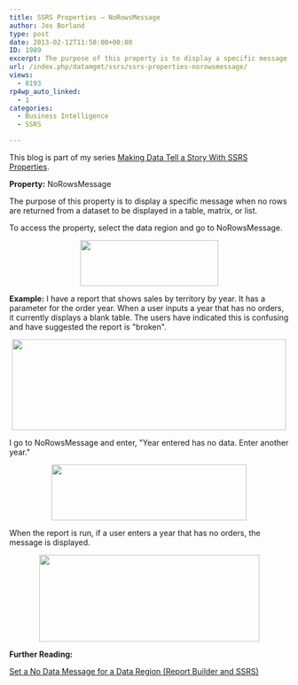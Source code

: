 ```yaml
---
title: SSRS Properties – NoRowsMessage
author: Jes Borland
type: post
date: 2013-02-12T11:50:00+00:00
ID: 1989
excerpt: The purpose of this property is to display a specific message when no rows are returned to a table, matrix, or list.
url: /index.php/datamgmt/ssrs/ssrs-properties-norowsmessage/
views:
  - 8193
rp4wp_auto_linked:
  - 1
categories:
  - Business Intelligence
  - SSRS

---
```

This blog is part of my series [Making Data Tell a Story With SSRS Properties][1].

**Property:** NoRowsMessage

The purpose of this property is to display a specific message when no rows are returned from a dataset to be displayed in a table, matrix, or list.

To access the property, select the data region and go to NoRowsMessage.

<p style="text-align: center;">
  <img src="/wp-content/uploads/blogs/DataMgmt/NoRows 1.png?mtime=1360676751" alt="" width="249" height="83" />
</p>

**Example:** I have a report that shows sales by territory by year. It has a parameter for the order year. When a user inputs a year that has no orders, it currently displays a blank table. The users have indicated this is confusing and have suggested the report is "broken".

<p style="text-align: center;">
  <img src="/wp-content/uploads/blogs/DataMgmt/NoRows 2.png?mtime=1360676751" alt="" width="494" height="164" />
</p>

I go to NoRowsMessage and enter, "Year entered has no data. Enter another year."

<p style="text-align: center;">
  <img src="/wp-content/uploads/blogs/DataMgmt/NoRows 3.png?mtime=1360676751" alt="" width="352" height="101" />
</p>

When the report is run, if a user enters a year that has no orders, the message is displayed.

<p style="text-align: center;">
  <img src="/wp-content/uploads/blogs/DataMgmt/NoRows 4.png?mtime=1360676751" alt="" width="397" height="157" />
</p>

**Further Reading:**

[Set a No Data Message for a Data Region (Report Builder and SSRS)][2]

 [1]: /index.php/DataMgmt/ssrs/making-data-tell-a-story
 [2]: http://msdn.microsoft.com/en-us/library/dd220407.aspx